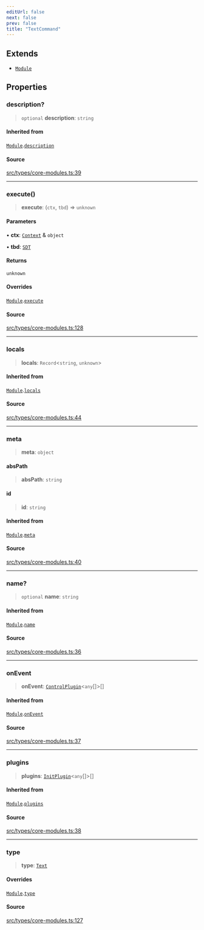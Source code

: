 ```yaml
---
editUrl: false
next: false
prev: false
title: "TextCommand"
---
```


## Extends

- [`Module`](/v4/api/interfaces/module/)

## Properties

### description?

> `optional` **description**: `string`

#### Inherited from

[`Module`](/v4/api/interfaces/module/).[`description`](/v4/api/interfaces/module/#description)

#### Source

[src/types/core-modules.ts:39](https://github.com/sern-handler/handler/blob/3e9b9229c8e4036aa031b2eb106ad88a9cfb5a7b/src/types/core-modules.ts#L39)

***

### execute()

> **execute**: (`ctx`, `tbd`) => `unknown`

#### Parameters

• **ctx**: [`Context`](/v4/api/classes/context/) & `object`

• **tbd**: [`SDT`](/v4/api/type-aliases/sdt/)

#### Returns

`unknown`

#### Overrides

[`Module`](/v4/api/interfaces/module/).[`execute`](/v4/api/interfaces/module/#execute)

#### Source

[src/types/core-modules.ts:128](https://github.com/sern-handler/handler/blob/3e9b9229c8e4036aa031b2eb106ad88a9cfb5a7b/src/types/core-modules.ts#L128)

***

### locals

> **locals**: `Record`\<`string`, `unknown`\>

#### Inherited from

[`Module`](/v4/api/interfaces/module/).[`locals`](/v4/api/interfaces/module/#locals)

#### Source

[src/types/core-modules.ts:44](https://github.com/sern-handler/handler/blob/3e9b9229c8e4036aa031b2eb106ad88a9cfb5a7b/src/types/core-modules.ts#L44)

***

### meta

> **meta**: `object`

#### absPath

> **absPath**: `string`

#### id

> **id**: `string`

#### Inherited from

[`Module`](/v4/api/interfaces/module/).[`meta`](/v4/api/interfaces/module/#meta)

#### Source

[src/types/core-modules.ts:40](https://github.com/sern-handler/handler/blob/3e9b9229c8e4036aa031b2eb106ad88a9cfb5a7b/src/types/core-modules.ts#L40)

***

### name?

> `optional` **name**: `string`

#### Inherited from

[`Module`](/v4/api/interfaces/module/).[`name`](/v4/api/interfaces/module/#name)

#### Source

[src/types/core-modules.ts:36](https://github.com/sern-handler/handler/blob/3e9b9229c8e4036aa031b2eb106ad88a9cfb5a7b/src/types/core-modules.ts#L36)

***

### onEvent

> **onEvent**: [`ControlPlugin`](/v4/api/interfaces/controlplugin/)\<`any`[]\>[]

#### Inherited from

[`Module`](/v4/api/interfaces/module/).[`onEvent`](/v4/api/interfaces/module/#onevent)

#### Source

[src/types/core-modules.ts:37](https://github.com/sern-handler/handler/blob/3e9b9229c8e4036aa031b2eb106ad88a9cfb5a7b/src/types/core-modules.ts#L37)

***

### plugins

> **plugins**: [`InitPlugin`](/v4/api/interfaces/initplugin/)\<`any`[]\>[]

#### Inherited from

[`Module`](/v4/api/interfaces/module/).[`plugins`](/v4/api/interfaces/module/#plugins)

#### Source

[src/types/core-modules.ts:38](https://github.com/sern-handler/handler/blob/3e9b9229c8e4036aa031b2eb106ad88a9cfb5a7b/src/types/core-modules.ts#L38)

***

### type

> **type**: [`Text`](/v4/api/enumerations/commandtype/#text)

#### Overrides

[`Module`](/v4/api/interfaces/module/).[`type`](/v4/api/interfaces/module/#type)

#### Source

[src/types/core-modules.ts:127](https://github.com/sern-handler/handler/blob/3e9b9229c8e4036aa031b2eb106ad88a9cfb5a7b/src/types/core-modules.ts#L127)
